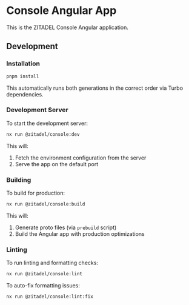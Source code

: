 # Console Angular App

This is the ZITADEL Console Angular application.

## Development

### Installation

```bash
pnpm install
```

This automatically runs both generations in the correct order via Turbo dependencies.

### Development Server

To start the development server:

```bash
nx run @zitadel/console:dev
```

This will:

1. Fetch the environment configuration from the server
2. Serve the app on the default port

### Building

To build for production:

```bash
nx run @zitadel/console:build
```

This will:

1. Generate proto files (via `prebuild` script)
2. Build the Angular app with production optimizations

### Linting

To run linting and formatting checks:

```bash
nx run @zitadel/console:lint
```

To auto-fix formatting issues:

```bash
nx run @zitadel/console:lint:fix
